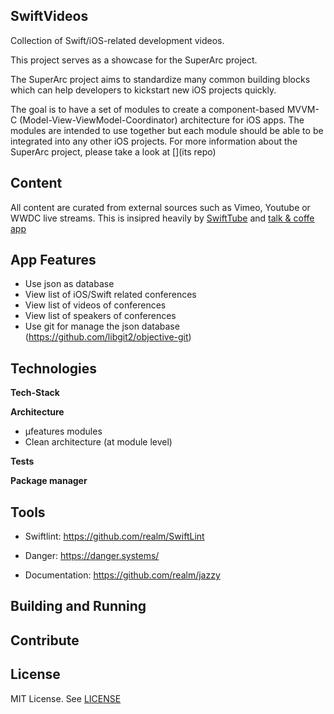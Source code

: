 ## SwiftVideos

Collection of Swift/iOS-related development videos. 

This project serves as a showcase for the SuperArc project. 

The SuperArc project aims to standardize many common building blocks which can help developers to kickstart new iOS projects quickly.

The goal is to have a set of modules to create a component-based MVVM-C (Model-View-ViewModel-Coordinator) architecture for iOS apps. The modules are intended to use together but each module should be able to be integrated into any other iOS projects. For more information about the SuperArc project, please take a look at [](its repo)   

## Content

All content are curated from external sources such as Vimeo, Youtube or WWDC live streams. This is insipred heavily by [SwiftTube](http://www.swifttube.co/) and [talk & coffe app]()

## App Features
- Use json as database
- View list of iOS/Swift related conferences
- View list of videos of conferences
- View list of speakers of conferences
- Use git for manage the json database (https://github.com/libgit2/objective-git)

## Technologies

**Tech-Stack**

**Architecture**

- µfeatures modules
- Clean architecture (at module level)

**Tests**

**Package manager**


## Tools

* Swiftlint: https://github.com/realm/SwiftLint

* Danger: https://danger.systems/

* Documentation: https://github.com/realm/jazzy

## Building and Running

## Contribute

## License
MIT License. See [LICENSE](LICENSE)
